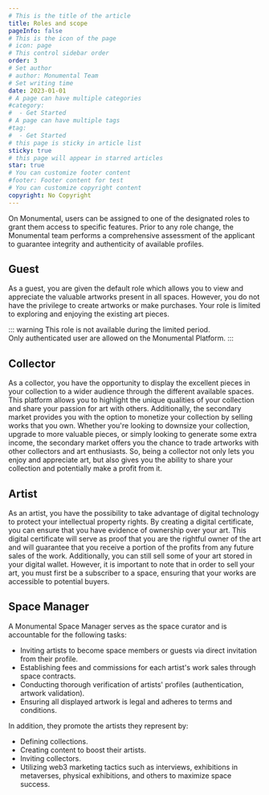 ```yaml
---
# This is the title of the article
title: Roles and scope
pageInfo: false
# This is the icon of the page
# icon: page
# This control sidebar order
order: 3
# Set author
# author: Monumental Team
# Set writing time
date: 2023-01-01
# A page can have multiple categories
#category:
#  - Get Started
# A page can have multiple tags
#tag:
#  - Get Started
# this page is sticky in article list
sticky: true
# this page will appear in starred articles
star: true
# You can customize footer content
#footer: Footer content for test
# You can customize copyright content
copyright: No Copyright
---
```

On Monumental, users can be assigned to one of the designated roles to grant them access to specific features. 
Prior to any role change, the Monumental team performs a comprehensive assessment of the applicant to guarantee integrity and authenticity of available profiles.

## Guest
As a guest, you are given the default role which allows you to view and appreciate the valuable artworks present in all spaces. However, you do not have the privilege to create artworks or make purchases. Your role is limited to exploring and enjoying the existing art pieces.

::: warning
This role is not available during the limited period.<br>
Only authenticated user are allowed on the Monumental Platform.
:::

## Collector
As a collector, you have the opportunity to display the excellent pieces in your collection to a wider audience through the different available spaces. This platform allows you to highlight the unique qualities of your collection and share your passion for art with others. Additionally, the secondary market provides you with the option to monetize your collection by selling works that you own. Whether you're looking to downsize your collection, upgrade to more valuable pieces, or simply looking to generate some extra income, the secondary market offers you the chance to trade artworks with other collectors and art enthusiasts. So, being a collector not only lets you enjoy and appreciate art, but also gives you the ability to share your collection and potentially make a profit from it.

## Artist
As an artist, you have the possibility to take advantage of digital technology to protect your intellectual property rights. 
By creating a digital certificate, you can ensure that you have evidence of ownership over your art. 
This digital certificate will serve as proof that you are the rightful owner of the art and will guarantee that you receive a portion of the profits from any future sales of the work. 
Additionally, you can still sell some of your art stored in your digital wallet.
However, it is important to note that in order to sell your art, you must first be a subscriber to a space, ensuring that your works are accessible to potential buyers.

## Space Manager

A Monumental Space Manager serves as the space curator and is accountable for the following tasks:

- Inviting artists to become space members or guests via direct invitation from their profile.
- Establishing fees and commissions for each artist's work sales through space contracts.
- Conducting thorough verification of artists' profiles (authentication, artwork validation).
- Ensuring all displayed artwork is legal and adheres to terms and conditions.

In addition, they promote the artists they represent by:

- Defining collections.
- Creating content to boost their artists.
- Inviting collectors.
- Utilizing web3 marketing tactics such as interviews, exhibitions in metaverses, physical exhibitions, and others to maximize space success.
